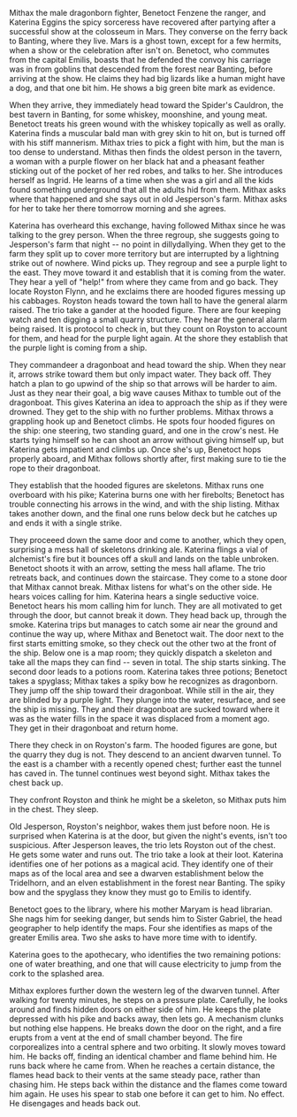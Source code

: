 Mithax the male dragonborn fighter, Benetoct Fenzene the ranger, and Katerina Eggins the spicy sorceress have recovered after partying after a successful show at the colosseum in Mars. They converse on the ferry back to Banting, where they live. Mars is a ghost town, except for a few hermits, when a show or the celebration after isn't on. Benetoct, who commutes from the capital Emilis, boasts that he defended the convoy his carriage was in from goblins that descended from the forest near Banting, before arriving at the show. He claims they had big lizards like a human might have a dog, and that one bit him. He shows a big green bite mark as evidence.

When they arrive, they immediately head toward the Spider's Cauldron, the best tavern in Banting, for some whiskey, moonshine, and young meat. Benetoct treats his green wound with the whiskey topically as well as orally. Katerina finds a muscular bald man with grey skin to hit on, but is turned off with his stiff mannerism. Mithax tries to pick a fight with him, but the man is too dense to understand. Mithas then finds the oldest person in the tavern, a woman with a purple flower on her black hat and a pheasant feather sticking out of the pocket of her red robes, and talks to her. She introduces herself as Ingrid. He learns of a time when she was a girl and all the kids found something underground that all the adults hid from them. Mithax asks where that happened and she says out in old Jesperson's farm. Mithax asks for her to take her there tomorrow morning and she agrees.

Katerina has overheard this exchange, having followed Mithax since he was talking to the grey person. When the three regroup, she suggests going to Jesperson's farm that night -- no point in dillydallying. When they get to the farm they split up to cover more territory but are interrupted by a lightning strike out of nowhere. Wind picks up. They regroup and see a purple light to the east. They move toward it and establish that it is coming from the water. They hear a yell of "help!" from where they came from and go back. They locate Royston Flynn, and he exclaims there are hooded figures messing up his cabbages. Royston heads toward the town hall to have the general alarm raised. The trio take a gander at the hooded figure. There are four keeping watch and ten digging a small quarry structure. They hear the general alarm being raised. It is protocol to check in, but they count on Royston to account for them, and head for the purple light again. At the shore they establish that the purple light is coming from a ship.

They commandeer a dragonboat and head toward the ship. When they near it, arrows strike toward them but only impact water. They back off. They hatch a plan to go upwind of the ship so that arrows will be harder to aim. Just as they near their goal, a big wave causes Mithax to tumble out of the dragonboat. This gives Katerina an idea to approach the ship as if they were drowned. They get to the ship with no further problems. Mithax throws a grappling hook up and Benetoct climbs. He spots four hooded figures on the ship: one steering, two standing guard, and one in the crow's nest. He starts tying himself so he can shoot an arrow without giving himself up, but Katerina gets impatient and climbs up. Once she's up, Benetoct hops properly aboard, and Mithax follows shortly after, first making sure to tie the rope to their dragonboat.

They establish that the hooded figures are skeletons. Mithax runs one overboard with his pike; Katerina burns one with her firebolts; Benetoct has trouble connecting his arrows in the wind, and with the ship listing. Mithax takes another down, and the final one runs below deck but he catches up and ends it with a single strike.

They proceeed down the same door and come to another, which they open, surprising a mess hall of skeletons drinking ale. Katerina flings a vial of alchemist's fire but it bounces off a skull and lands on the table unbroken. Benetoct shoots it with an arrow, setting the mess hall aflame. The trio retreats back, and continues down the staircase. They come to a stone door that Mithax cannot break. Mithax listens for what's on the other side. He hears voices calling for him. Katerina hears a single seductive voice. Benetoct hears his mom calling him for lunch. They are all motivated to get through the door, but cannot break it down. They head back up, through the smoke. Katerina trips but manages to catch some air near the ground and continue the way up, where Mithax and Benetoct wait. The door next to the first starts emitting smoke, so they check out the other two at the front of the ship. Below one is a map room; they quickly dispatch a skeleton and take all the maps they can find -- seven in total. The ship starts sinking. The second door leads to a potions room. Katerina takes three potions; Benetoct takes a spyglass; Mithax takes a spiky bow he recognizes as dragonborn. They jump off the ship toward their dragonboat. While still in the air, they are blinded by a purple light. They plunge into the water, resurface, and see the ship is missing. They and their dragonboat are sucked toward where it was as the water fills in the space it was displaced from a moment ago. They get in their dragonboat and return home.

There they check in on Royston's farm. The hooded figures are gone, but the quarry they dug is not. They descend to an ancient dwarven tunnel. To the east is a chamber with a recently opened chest; further east the tunnel has caved in. The tunnel continues west beyond sight. Mithax takes the chest back up.

They confront Royston and think he might be a skeleton, so Mithax puts him in the chest. They sleep.

Old Jesperson, Royston's neighbor, wakes them just before noon. He is surprised when Katerina is at the door, but given the night's events, isn't too suspicious. After Jesperson leaves, the trio lets Royston out of the chest. He gets some water and runs out. The trio take a look at their loot. Katerina identifies one of her potions as a magical acid. They identify one of their maps as of the local area and see a dwarven establishment below the Tridelhorn, and an elven establishment in the forest near Banting. The spiky bow and the spyglass they know they must go to Emilis to identify.

Benetoct goes to the library, where his mother Maryam is head librarian. She nags him for seeking danger, but sends him to Sister Gabriel, the head geographer to help identify the maps. Four she identifies as maps of the greater Emilis area. Two she asks to have more time with to identify.

Katerina goes to the apothecary, who identifies the two remaining potions: one of water breathing, and one that will cause electricity to jump from the cork to the splashed area.

Mithax explores further down the western leg of the dwarven tunnel. After walking for twenty minutes, he steps on a pressure plate. Carefully, he looks around and finds hidden doors on either side of him. He keeps the plate depressed with his pike and backs away, then lets go. A mechanism clunks but nothing else happens. He breaks down the door on the right, and a fire erupts from a vent at the end of small chamber beyond. The fire corporealizes into a central sphere and two orbiting. It slowly moves toward him. He backs off, finding an identical chamber and flame behind him. He runs back where he came from. When he reaches a certain distance, the flames head back to their vents at the same steady pace, rather than chasing him. He steps back within the distance and the flames come toward him again. He uses his spear to stab one before it can get to him. No effect. He disengages and heads back out.
